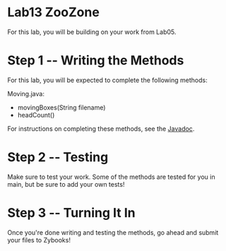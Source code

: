 # Lab13 ZooZone
For this lab, you will be building on your work from Lab05. 
# Step 1 -- Writing the Methods
For this lab, you will be expected to complete the following methods:

Moving.java:
  - movingBoxes(String filename)
  - headCount()

For instructions on completing these methods, see the [Javadoc](https://csu-compsci-cs163-4.github.io/Lab13ZooZone/).

# Step 2 -- Testing
Make sure to test your work. Some of the methods are tested for you in main, but be sure to add your own tests!

# Step 3 -- Turning It In
Once you're done writing and testing the methods, go ahead and submit your files to Zybooks!
